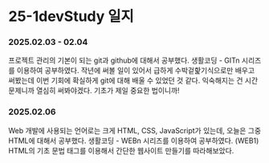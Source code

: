 # 25-1devStudy 일지

### 2025.02.03 - 02.04

프로젝트 관리의 기본이 되는 git과 github에 대해서 공부했다.
생활코딩 - GITn 시리즈를 이용하여 공부하였다.
작년에 써볼 일이 있어서 급하게 수박겉핥기식으로만 배우고 써봤는데 이번 기회에 확실하게 git에 대해 배울 수 있었던 것 같다.
익숙해지는 건 시간 문제니까 열심히 써봐야겠다. 기초가 제일 중요한 법이니까! 

### 2025.02.06

Web 개발에 사용되는 언어로는 크게 HTML, CSS, JavaScript가 있는데, 오늘은 그중 HTML에 대해서 공부했다.
생활코딩 - WEBn 시리즈를 이용하여 공부하였다. (WEB1)
HTML의 기초 문법 태그를 이용해서 간단한 웹사이트 만들기를 따라해보았다.
